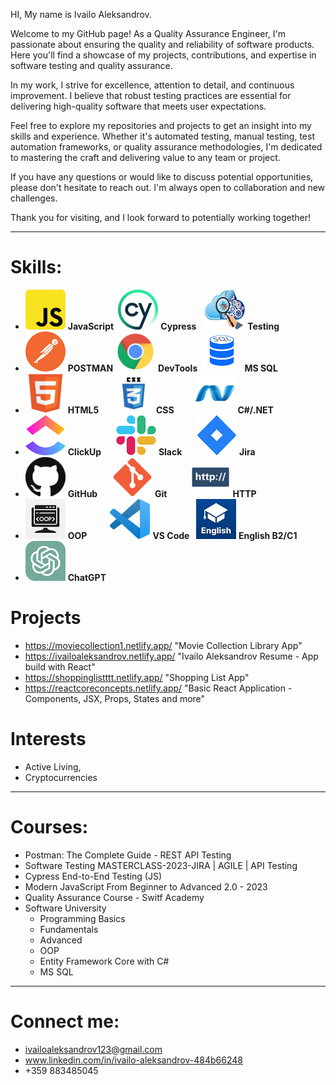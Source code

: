 HI,
My name is Ivailo Aleksandrov.

Welcome to my GitHub page! As a Quality Assurance Engineer, I'm passionate about ensuring the quality and reliability of software products. Here you'll find a showcase of my projects, contributions, and expertise in software testing and quality assurance.

In my work, I strive for excellence, attention to detail, and continuous improvement. I believe that robust testing practices are essential for delivering high-quality software that meets user expectations.

Feel free to explore my repositories and projects to get an insight into my skills and experience. Whether it's automated testing, manual testing, test automation frameworks, or quality assurance methodologies, I'm dedicated to mastering the craft and delivering value to any team or project.

If you have any questions or would like to discuss potential opportunities, please don't hesitate to reach out. I'm always open to collaboration and new challenges.

Thank you for visiting, and I look forward to potentially working together!
- - - - - - - - - - - - - - - - - - - - - - - - - - - - - - - - - - - - - - - - - - - 
# Skills:

- ![](https://github.com/IvailoAleksandrov/IvailoAleksandrovResume/blob/main/src/icons/js.webp) **JavaScript&nbsp;**  ![](https://github.com/IvailoAleksandrov/IvailoAleksandrovResume/blob/main/src/icons/cypress.webp) **Cypress&nbsp;&nbsp;&nbsp;**  ![](https://github.com/IvailoAleksandrov/IvailoAleksandrovResume/blob/main/src/icons/testautomation.png) **Testing**
- ![](https://github.com/IvailoAleksandrov/IvailoAleksandrovResume/blob/main/src/icons/postman.png) **POSTMAN**
  ![](https://github.com/IvailoAleksandrov/IvailoAleksandrovResume/blob/main/src/icons/chrome.webp) **DevTools&nbsp;**
 ![](https://github.com/IvailoAleksandrov/IvailoAleksandrovResume/blob/main/src/icons/sql.png) **MS SQL**
- ![](https://github.com/IvailoAleksandrov/IvailoAleksandrovResume/blob/main/src/icons/html.webp) **HTML5&nbsp;&nbsp;&nbsp;&nbsp;&nbsp;&nbsp;**
 ![](https://github.com/IvailoAleksandrov/IvailoAleksandrovResume/blob/main/src/icons/css.webp) **CSS&nbsp;&nbsp;&nbsp;&nbsp;&nbsp;&nbsp;&nbsp;&nbsp;&nbsp;**
 ![](https://github.com/IvailoAleksandrov/IvailoAleksandrovResume/blob/main/src/icons/download.webp) **C#/.NET**
- ![](https://github.com/IvailoAleksandrov/IvailoAleksandrovResume/blob/main/src/icons/clickup.png) **ClickUp&nbsp;&nbsp;&nbsp;&nbsp;&nbsp;&nbsp;**
 ![](https://github.com/IvailoAleksandrov/IvailoAleksandrovResume/blob/main/src/icons/Slack.png) **Slack&nbsp;&nbsp;&nbsp;&nbsp;&nbsp;&nbsp;**
 ![](https://github.com/IvailoAleksandrov/IvailoAleksandrovResume/blob/main/src/icons/jira.png) **Jira**
- ![](https://github.com/IvailoAleksandrov/IvailoAleksandrovResume/blob/main/src/icons/image.webp) **GitHub&nbsp;&nbsp;&nbsp;&nbsp;&nbsp;&nbsp;**
 ![](https://github.com/IvailoAleksandrov/IvailoAleksandrovResume/blob/main/src/icons/git.webp) **Git&nbsp;&nbsp;&nbsp;&nbsp;&nbsp;&nbsp;&nbsp;&nbsp;&nbsp;&nbsp;**
 ![](https://github.com/IvailoAleksandrov/IvailoAleksandrovResume/blob/main/src/icons/http.webp) **HTTP**
- ![](https://github.com/IvailoAleksandrov/IvailoAleksandrovResume/blob/main/src/icons/oop.png) **OOP&nbsp;&nbsp;&nbsp;&nbsp;&nbsp;&nbsp;&nbsp;&nbsp;&nbsp;&nbsp;**
 ![](https://github.com/IvailoAleksandrov/IvailoAleksandrovResume/blob/main/src/icons/VS%20Code.webp) **VS Code&nbsp;&nbsp;**
 ![](https://github.com/IvailoAleksandrov/IvailoAleksandrovResume/blob/main/src/icons/english.jpg) **English B2/C1**
- ![](https://github.com/IvailoAleksandrov/IvailoAleksandrovResume/blob/main/src/icons/chat.png) **ChatGPT**


# Projects
- https://moviecollection1.netlify.app/  "Movie Collection Library App"
- https://ivailoaleksandrov.netlify.app/ "Ivailo Aleksandrov Resume - App build with React"
- https://shoppinglistttt.netlify.app/   "Shopping List App"
- https://reactcoreconcepts.netlify.app/    "Basic React Application - Components, JSX, Props, States and more"


# Interests 
- Active Living,
- Cryptocurrencies
- - - - - - - - - - - - - - - - - - - - - - - - - - - - - - - - - - - - - - - - - - - 
# Courses:
- Postman: The Complete Guide - REST API Testing
- Software Testing MASTERCLASS-2023-JIRA | AGILE | API Testing
- Cypress End-to-End Testing (JS)
- Modern JavaScript From Beginner to Advanced 2.0 - 2023
- Quality Assurance Course - Switf Academy
- Software University
  - Programming Basics
  - Fundamentals
  - Advanced
  - OOP
  - Entity Framework Core with C#
  - MS SQL
- - - - - - - - - - - - - - - - - - - - - - - - - - - - - - - - - - - - - - - - - - - 
# Connect me:
- ivailoaleksandrov123@gmail.com
- www.linkedin.com/in/ivailo-aleksandrov-484b66248
- +359 883485045

